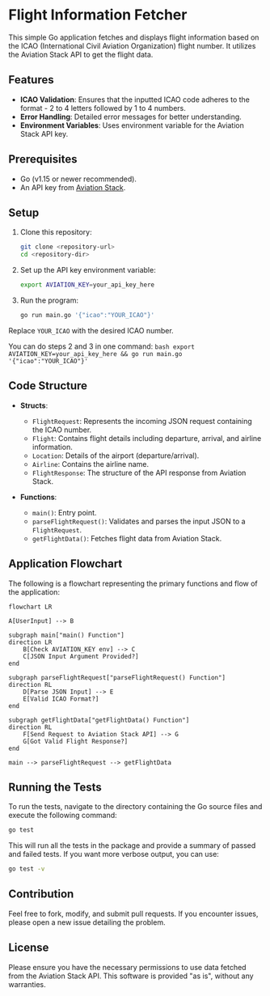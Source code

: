 # Flight Information Fetcher

This simple Go application fetches and displays flight information based on the ICAO (International Civil Aviation Organization) flight number. It utilizes the Aviation Stack API to get the flight data.

## Features

- **ICAO Validation**: Ensures that the inputted ICAO code adheres to the format - 2 to 4 letters followed by 1 to 4 numbers.
- **Error Handling**: Detailed error messages for better understanding.
- **Environment Variables**: Uses environment variable for the Aviation Stack API key.

## Prerequisites

- Go (v1.15 or newer recommended).
- An API key from [Aviation Stack](https://aviationstack.com/).

## Setup

1. Clone this repository:
   ```bash
   git clone <repository-url>
   cd <repository-dir>
   ```

2. Set up the API key environment variable:
   ```bash
   export AVIATION_KEY=your_api_key_here
   ```

3. Run the program:
   ```bash
   go run main.go '{"icao":"YOUR_ICAO"}'
   ```

Replace `YOUR_ICAO` with the desired ICAO number.

You can do steps 2 and 3 in one command:
    ```bash
    export AVIATION_KEY=your_api_key_here && go run main.go '{"icao":"YOUR_ICAO"}'
    ```

## Code Structure

- **Structs**:
  - `FlightRequest`: Represents the incoming JSON request containing the ICAO number.
  - `Flight`: Contains flight details including departure, arrival, and airline information.
  - `Location`: Details of the airport (departure/arrival).
  - `Airline`: Contains the airline name.
  - `FlightResponse`: The structure of the API response from Aviation Stack.

- **Functions**:
  - `main()`: Entry point.
  - `parseFlightRequest()`: Validates and parses the input JSON to a `FlightRequest`.
  - `getFlightData()`: Fetches flight data from Aviation Stack.

## Application Flowchart

The following is a flowchart representing the primary functions and flow of the application:

```mermaid
flowchart LR

A[UserInput] --> B

subgraph main["main() Function"]
direction LR
    B[Check AVIATION_KEY env] --> C
    C[JSON Input Argument Provided?]
end

subgraph parseFlightRequest["parseFlightRequest() Function"]
direction RL
    D[Parse JSON Input] --> E
    E[Valid ICAO Format?]
end

subgraph getFlightData["getFlightData() Function"]
direction RL
    F[Send Request to Aviation Stack API] --> G
    G[Got Valid Flight Response?]
end

main --> parseFlightRequest --> getFlightData
```

## Running the Tests

To run the tests, navigate to the directory containing the Go source files and execute the following command:

```bash
go test
```

This will run all the tests in the package and provide a summary of passed and failed tests. If you want more verbose output, you can use:

```bash
go test -v
```

## Contribution

Feel free to fork, modify, and submit pull requests. If you encounter issues, please open a new issue detailing the problem.

## License

Please ensure you have the necessary permissions to use data fetched from the Aviation Stack API. This software is provided "as is", without any warranties.